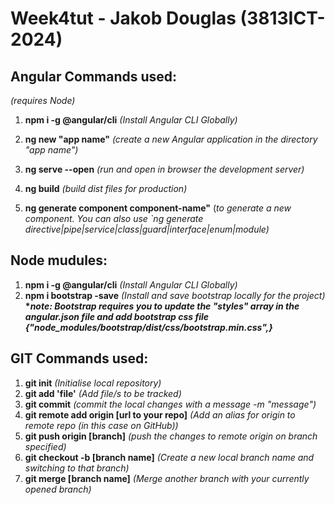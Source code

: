 # Week4tut - Jakob Douglas (3813ICT-2024)

## Angular Commands used:

_(requires Node)_

1. **npm i -g @angular/cli** _(Install Angular CLI Globally)_
2. **ng new "app name"** _(create a new Angular application in the directory "app name")_
3. **ng serve --open** _(run and open in browser the development server)_
4. **ng build** _(build dist files for production)_

5. **ng generate component component-name"** (_to generate a new component. You can also use `ng generate directive|pipe|service|class|guard|interface|enum|module)_

## Node mudules:

1. **npm i -g @angular/cli** _(Install Angular CLI Globally)_
2. **npm i bootstrap -save** _(Install and save bootstrap locally for the project)_
   **\*_note: Bootstrap requires you to update the "styles" array in the angular.json file and add bootstrap css file {"node_modules/bootstrap/dist/css/bootstrap.min.css",}_**

## GIT Commands used:

1. **git init** _(Initialise local repository)_
2. **git add 'file'** _(Add file/s to be tracked)_
3. **git commit** _(commit the local changes with a message -m "message")_
4. **git remote add origin [url
   to your repo]** _(Add an alias for origin to remote repo (in this case on GitHub))_
5. **git push origin [branch]** _(push the changes to remote origin on branch specified)_
6. **git checkout -b [branch name]** _(Create a new local branch name and switching to that branch)_
7. **git merge [branch name]** _(Merge another branch with your currently opened branch)_
